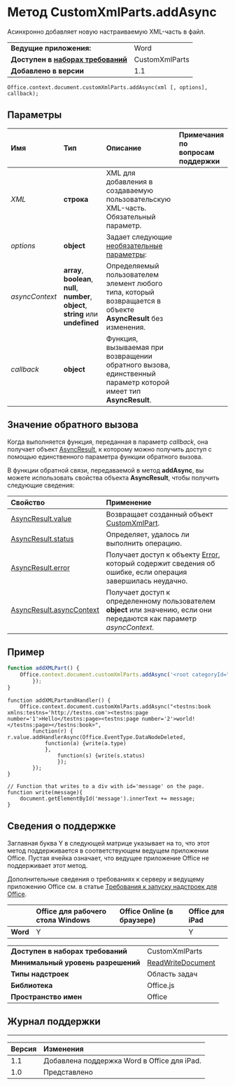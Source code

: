 
# Метод CustomXmlParts.addAsync
Асинхронно добавляет новую настраиваемую XML-часть в файл.

|||
|:-----|:-----|
|**Ведущие приложения:**|Word|
|**Доступен в [наборах требований](../../docs/overview/specify-office-hosts-and-api-requirements.md)**|CustomXmlParts|
|**Добавлено в версии**|1.1|

```
Office.context.document.customXmlParts.addAsync(xml [, options], callback);
```


## Параметры



|**Имя**|**Тип**|**Описание**|**Примечания по вопросам поддержки**|
|:-----|:-----|:-----|:-----|
| _XML_|**строка**|XML для добавления в создаваемую пользовательскую XML-часть. Обязательный параметр.||
| _options_|**object**|Задает следующие [необязательные параметры](../../docs/develop/asynchronous-programming-in-office-add-ins.md#passing-optional-parameters-to-asynchronous-methods):||
| _asyncContext_|**array**, **boolean**, **null**, **number**, **object**, **string** или **undefined**|Определяемый пользователем элемент любого типа, который возвращается в объекте **AsyncResult** без изменения.||
| _callback_|**object**|Функция, вызываемая при возвращении обратного вызова, единственный параметр которой имеет тип **AsyncResult**.||

## Значение обратного вызова

Когда выполняется функция, переданная в параметр _callback_, она получает объект [AsyncResult](../../reference/shared/asyncresult.md), к которому можно получить доступ с помощью единственного параметра функции обратного вызова.

В функции обратной связи, передаваемой в метод **addAsync**, вы можете использовать свойства объекта **AsyncResult**, чтобы получить следующие сведения:



|**Свойство**|**Применение**|
|:-----|:-----|
|[AsyncResult.value](../../reference/shared/asyncresult.value.md)|Возвращает созданный объект [CustomXmlPart](../../reference/shared/customxmlpart.customxmlpart.md).|
|[AsyncResult.status](../../reference/shared/asyncresult.status.md)|Определяет, удалось ли выполнить операцию.|
|[AsyncResult.error](../../reference/shared/asyncresult.error.md)|Получает доступ к объекту [Error](../../reference/shared/error.md), который содержит сведения об ошибке, если операция завершилась неудачно.|
|[AsyncResult.asyncContext](../../reference/shared/asyncresult.asynccontext.md)|Получает доступ к определенному пользователем **object** или значению, если они передаются как параметр _asyncContext_.|

## Пример




```js
function addXMLPart() {
    Office.context.document.customXmlParts.addAsync('<root categoryId="1" xmlns="http://tempuri.org"><item name="Cheap Item" price="$193.95"/><item name="Expensive Item" price="$931.88"/></root>', function (result) {
        });
}
```








```
function addXMLPartandHandler() {
    Office.context.document.customXmlParts.addAsync("<testns:book xmlns:testns='http://testns.com'><testns:page number='1'>Hello</testns:page><testns:page number='2'>world!</testns:page></testns:book>",
        function(r) { r.value.addHandlerAsync(Office.EventType.DataNodeDeleted,
            function(a) {write(a.type)
            },
                function(s) {write(s.status)
                });
        });
}

// Function that writes to a div with id='message' on the page.
function write(message){
    document.getElementById('message').innerText += message;
}
```


## Сведения о поддержке


Заглавная буква Y в следующей матрице указывает на то, что этот метод поддерживается в соответствующем ведущем приложении Office. Пустая ячейка означает, что ведущее приложение Office не поддерживает этот метод.

Дополнительные сведения о требованиях к серверу и ведущему приложению Office см. в статье [Требования к запуску надстроек для Office](../../docs/overview/requirements-for-running-office-add-ins.md).


||**Office для рабочего стола Windows**|**Office Online (в браузере)**|**Office для iPad**|
|:-----|:-----|:-----|:-----|
|**Word**|Y||Y|

|||
|:-----|:-----|
|**Доступен в наборах требований**|CustomXmlParts|
|**Минимальный уровень разрешений**|[ReadWriteDocument](../../docs/develop/requesting-permissions-for-api-use-in-content-and-task-pane-add-ins.md)|
|**Типы надстроек**|Область задач|
|**Библиотека**|Office.js|
|**Пространство имен**|Office|

## Журнал поддержки



****


|**Версия**|**Изменения**|
|:-----|:-----|
|1.1|Добавлена поддержка Word в Office для iPad.|
|1.0|Представлено|
